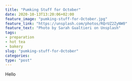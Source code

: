 ```yaml
---
title: "Pumking Stuff for October"
date: 2020-10-13T13:20:06+02:00
feature_image: "pumking-stuff-for-October.jpg"
feature_link: "https://unsplash.com/photos/RQrUZ2ZyNW0"
feature_text: "Photo by Sarah Gualtieri on Unsplash"
tags:
- preparation
- hot tea
- bakery
slug: "pumking-stuff-for-October"
categories: 
type: "post"
---
```


Hello
